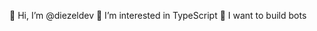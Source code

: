 👋 Hi, I’m @diezeldev
👀 I’m interested in TypeScript
🔧 I want to build bots

<!---
diezeldev/diezeldev is a ✨ special ✨ repository because its `README.md` (this file) appears on your GitHub profile.
You can click the Preview link to take a look at your changes.
--->
